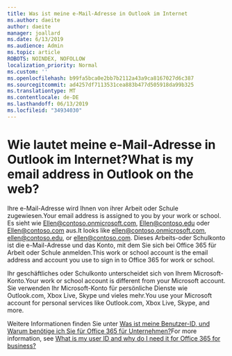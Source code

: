 ```yaml
---
title: Was ist meine e-Mail-Adresse in Outlook im Internet
ms.author: daeite
author: daeite
manager: joallard
ms.date: 6/13/2019
ms.audience: Admin
ms.topic: article
ROBOTS: NOINDEX, NOFOLLOW
localization_priority: Normal
ms.custom: ''
ms.openlocfilehash: b99fa5bca0e2bb7b2112a43a9ca8167027d6c387
ms.sourcegitcommit: ad4257df7113531cea883b477d505918da99b325
ms.translationtype: MT
ms.contentlocale: de-DE
ms.lasthandoff: 06/13/2019
ms.locfileid: "34934030"
---
```

# <a name="what-is-my-email-address-in-outlook-on-the-web"></a><span data-ttu-id="c9628-102">Wie lautet meine e-Mail-Adresse in Outlook im Internet?</span><span class="sxs-lookup"><span data-stu-id="c9628-102">What is my email address in Outlook on the web?</span></span>

<span data-ttu-id="c9628-103">Ihre e-Mail-Adresse wird Ihnen von ihrer Arbeit oder Schule zugewiesen.</span><span class="sxs-lookup"><span data-stu-id="c9628-103">Your email address is assigned to you by your work or school.</span></span> <span data-ttu-id="c9628-104">Es sieht wie Ellen@contoso.onmicrosoft.com, Ellen@contoso.edu oder Ellen@contoso.com aus.</span><span class="sxs-lookup"><span data-stu-id="c9628-104">It looks like ellen@contoso.onmicrosoft.com, ellen@contoso.edu, or ellen@contoso.com.</span></span> <span data-ttu-id="c9628-105">Dieses Arbeits-oder Schulkonto ist die e-Mail-Adresse und das Konto, mit dem Sie sich bei Office 365 für Arbeit oder Schule anmelden.</span><span class="sxs-lookup"><span data-stu-id="c9628-105">This work or school account is the email address and account you use to sign in to Office 365 for work or school.</span></span>

<span data-ttu-id="c9628-106">Ihr geschäftliches oder Schulkonto unterscheidet sich von Ihrem Microsoft-Konto.</span><span class="sxs-lookup"><span data-stu-id="c9628-106">Your work or school account is different from your Microsoft account.</span></span> <span data-ttu-id="c9628-107">Sie verwenden Ihr Microsoft-Konto für persönliche Dienste wie Outlook.com, Xbox Live, Skype und vieles mehr.</span><span class="sxs-lookup"><span data-stu-id="c9628-107">You use your Microsoft account for personal services like Outlook.com, Xbox Live, Skype, and more.</span></span>

<span data-ttu-id="c9628-108">Weitere Informationen finden Sie unter [Was ist meine Benutzer-ID, und Warum benötige ich Sie für Office 365 für Unternehmen?](https://support.office.com/article/37da662b-5da6-4b56-a091-2731b2ecc8b4)</span><span class="sxs-lookup"><span data-stu-id="c9628-108">For more information, see [What is my user ID and why do I need it for Office 365 for business?](https://support.office.com/article/37da662b-5da6-4b56-a091-2731b2ecc8b4)</span></span>